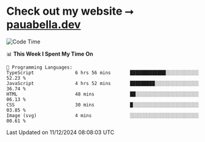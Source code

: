 # Check out my website ⭢ [pauabella.dev](https://pauabella.dev)

<!--START_SECTION:waka-->
![Code Time](http://img.shields.io/badge/Code%20Time-3%2C958%20hrs%2032%20mins-blue)

📊 **This Week I Spent My Time On** 

```text
💬 Programming Languages: 
TypeScript               6 hrs 56 mins       █████████████░░░░░░░░░░░░   52.23 % 
JavaScript               4 hrs 52 mins       █████████░░░░░░░░░░░░░░░░   36.74 % 
HTML                     48 mins             ██░░░░░░░░░░░░░░░░░░░░░░░   06.13 % 
CSS                      30 mins             █░░░░░░░░░░░░░░░░░░░░░░░░   03.85 % 
Image (svg)              4 mins              ░░░░░░░░░░░░░░░░░░░░░░░░░   00.61 % 
```


 Last Updated on 11/12/2024 08:08:03 UTC
<!--END_SECTION:waka-->
